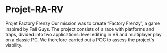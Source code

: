 # Projet-RA-RV
Projet Factory Frenzy
Our mission was to create “Factory Frenzy”, a game inspired by Fall Guys. The project consists of a race with platforms and traps, divided into two applications: level editing in VR and multiplayer play on a classic PC. We therefore carried out a POC to assess the project's viability.
